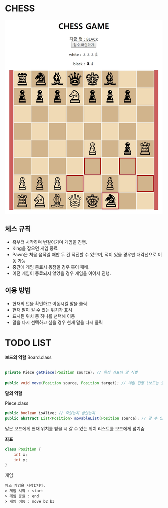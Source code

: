 # CHESS
![chess_sample](./images/chess_sample.jpg)



## 체스 규칙

- 흑부터 시작하며 번갈아가며 게임을 진행.
- King을 잡으면 게임 종료
- Pawn은 처음 움직일 때만 두 칸 직진할 수 있으며, 적이 있을 경우만 대각선으로 이동 가능
- 중간에 게임 종료시 동점일 경우 흑이 패배.
- 이전 게임이 종료되지 않았을 경우 게임을 이어서 진행.



## 이용 방법

* 현재의 턴을 확인하고 이동시킬 말을 클릭
* 현재 말이 갈 수 있는 위치가 표시
* 표시된 위치 중 하나를 선택해 이동
* 말을 다시 선택하고 싶을 경우 현재 말을 다시 클릭



# TODO LIST

**보드의 역할**
Board.class

```java

private Piece getPiece(Position source); // 특정 좌표의 말 식별

public void move(Position source, Position target); // 게임 진행 (보드는 말에게 받은 위치 리스트를 필터링 하여 최종적으로 갈 수 있는 위치리스트를 만듦)

```



**말의 역할**

Piece.class

```java
public boolean isAlive; // 죽었는지 살았는지
public abstract List<Position> movableList(Position source); // 갈 수 있는 좌표 반환
```

말은 보드에게 현재 위치를 받을 시 갈 수 있는 위치 리스트를 보드에게 넘겨줌

**좌표**

```java
class Position {
    int x;
	int y;
}
```

게임

```
체스 게임을 시작합니다.
> 게임 시작 : start
> 게임 종료 : end
> 게임 이동 : move b2 b3
```

​		